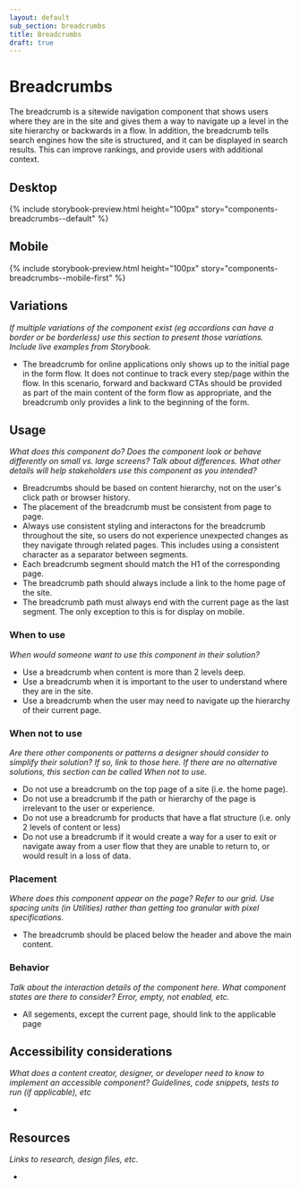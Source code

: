```yaml
---
layout: default
sub_section: breadcrumbs
title: Breadcrumbs
draft: true
---
```


# Breadcrumbs

<p class="va-introtext">The breadcrumb is a sitewide navigation component that shows users where they are in the site and gives them a way to navigate up a level in the site hierarchy or backwards in a flow. In addition, the breadcrumb tells search engines how the site is structured, and it can be displayed in search results. This can improve rankings, and provide users with additional context. </p>

## Desktop
{% include storybook-preview.html height="100px" story="components-breadcrumbs--default" %}


## Mobile
{% include storybook-preview.html height="100px" story="components-breadcrumbs--mobile-first" %}


## Variations

*If multiple variations of the component exist (eg accordions can have a border or be borderless) use this section to present those variations. Include live examples from Storybook.*

- The breadcrumb for online applications only shows up to the initial page in the form flow.  It does not continue to track every step/page within the flow.  In this scenario, forward and backward CTAs should be provided as part of the main content of the form flow as appropriate, and the breadcrumb only provides a link to the beginning of the form. 

## Usage

*What does this component do? Does the component look or behave differently on small vs. large screens? Talk about differences. What other details will help stakeholders use this component as you intended?*

- Breadcrumbs should be based on content hierarchy, not on the user's click path or browser history. 
- The placement of the breadcrumb must be consistent from page to page. 
- Always use consistent styling and interactons for the breadcrumb throughout the site, so users do not experience unexpected changes as they navigate through related pages. This includes using a consistent character as a separator between segments.   
- Each breadcrumb segment should match the H1 of the corresponding page. 
- The breadcrumb path should always include a link to the home page of the site. 
- The breadcrumb path must always end with the current page as the last segment. The only exception to this is for display on mobile. 


### When to use

*When would someone want to use this component in their solution?*

- Use a breadcrumb when content is more than 2 levels deep. 
- Use a breadcrumb when it is important to the user to understand where they are in the site.
- Use a breadcrumb when the user may need to navigate up the hierarchy of their current page. 

### When not to use

*Are there other components or patterns a designer should consider to simplify their solution? If so, link to those here. If there are no alternative solutions, this section can be called When _not_ to use.*

- Do not use a breadcrumb on the top page of a site (i.e. the home page). 
- Do not use a breadcrumb if the path or hierarchy of the page is irrelevant to the user or experience. 
- Do not use a breadcrumb for products that have a flat structure (i.e. only 2 levels of content or less)
- Do not use a breadcrumb if it would create a way for a user to exit or navigate away from a user flow that they are unable to return to, or would result in a loss of data. 


### Placement

*Where does this component appear on the page? Refer to our grid. Use spacing units (in Utilities) rather than getting too granular with pixel specifications.*

- The breadcrumb should be placed below the header and above the main content.


### Behavior

*Talk about the interaction details of the component here. What component states are there to consider? Error, empty, not enabled, etc.*

- All segements, except the current page, should link to the applicable page

## Accessibility considerations

*What does a content creator, designer, or developer need to know to implement an accessible component? Guidelines, code snippets, tests to run (if applicable), etc*

- 

## Resources

*Links to research, design files, etc.*

- 
